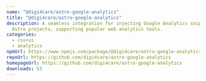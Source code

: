 ```yaml
---
name: "@digi4care/astro-google-analytics"
title: "@digi4care/astro-google-analytics"
description: A seamless integration for injecting Google Analytics snippets into
  Astro projects, supporting popular web analytics tools.
categories:
  - css+ui
  - analytics
npmUrl: https://www.npmjs.com/package/@digi4care/astro-google-analytics
repoUrl: https://github.com/digi4care/astro-google-analytics
homepageUrl: https://github.com/digi4care/astro-google-analytics
downloads: 53
---
```

